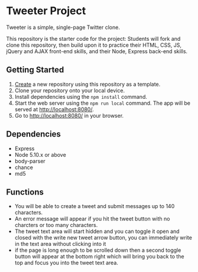 # Tweeter Project

Tweeter is a simple, single-page Twitter clone.

This repository is the starter code for the project: Students will fork and clone this repository, then build upon it to practice their HTML, CSS, JS, jQuery and AJAX front-end skills, and their Node, Express back-end skills.

## Getting Started

1. [Create](https://docs.github.com/en/repositories/creating-and-managing-repositories/creating-a-repository-from-a-template) a new repository using this repository as a template.
2. Clone your repository onto your local device.
3. Install dependencies using the `npm install` command.
3. Start the web server using the `npm run local` command. The app will be served at <http://localhost:8080/>.
4. Go to <http://localhost:8080/> in your browser.

## Dependencies

- Express
- Node 5.10.x or above
- body-parser
- chance
- md5

## Functions

- You will be able to create a tweet and submit messages up to 140 characters.
- An error message will appear if you hit the tweet button with no charcters or too many characters.
- The tweet text area will start hidden and you can toggle it open and closed with the write new tweet arrow button, you can immediately write in the text area without clicking into it
- if the page is long enough to be scrolled down then a second toggle button will appear at the bottom right which will bring you back to the top and focus you into the tweet text area.
